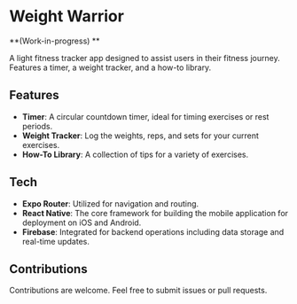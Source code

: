 # Weight Warrior

**(Work-in-progress) **

A light fitness tracker app designed to assist users in their fitness journey. Features a timer, a weight tracker, and a how-to library.

## Features
- **Timer**: A circular countdown timer, ideal for timing exercises or rest periods.
- **Weight Tracker**: Log the weights, reps, and sets for your current exercises.
- **How-To Library**: A collection of tips for a variety of exercises.

## Tech
- **Expo Router**: Utilized for navigation and routing.
- **React Native**: The core framework for building the mobile application for deployment on iOS and Android.
- **Firebase**: Integrated for backend operations including data storage and real-time updates.

## Contributions
Contributions are welcome. Feel free to submit issues or pull requests.
